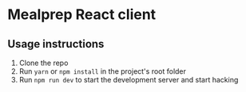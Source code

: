 # Mealprep React client

## Usage instructions
1. Clone the repo
2. Run ```yarn``` or ```npm install``` in the project's root folder
3. Run ```npm run dev``` to start the development server and start hacking
